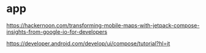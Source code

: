 # app

<!-- Contenuto migrato da _docs/app.txt -->

https://hackernoon.com/transforming-mobile-maps-with-jetpack-compose-insights-from-google-io-for-developers


https://developer.android.com/develop/ui/compose/tutorial?hl=it

